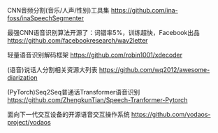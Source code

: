 CNN音频分割(音乐/人声/性别)工具集
https://github.com/ina-foss/inaSpeechSegmenter

最强CNN语音识别算法开源了：词错率5%，训练超快，Facebook出品
https://github.com/facebookresearch/wav2letter

轻量语音识别解码框架
https://github.com/robin1001/xdecoder

(语音)说话人分割相关资源大列表
https://github.com/wq2012/awesome-diarization

(PyTorch)Seq2Seq普通话Transformer语音识别
https://github.com/ZhengkunTian/Speech-Tranformer-Pytorch

面向下一代交互设备的开源语音交互操作系统
https://github.com/yodaos-project/yodaos